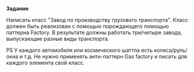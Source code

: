 **Задание**

Написать класс "Завод по производству грузового транспорта".
Класс должен быть реализован с помощью порождающего помощью паттерна Factory.
В результате должны работать три/четыре завода, выпускающие разные виды транспорта.

PS
У каждого автомобиля или космического шаттла есть колеса/руль/окна и т.д.
Не нужно применять анти-паттерн Gas factory и писать для каждого элемента свой класс.